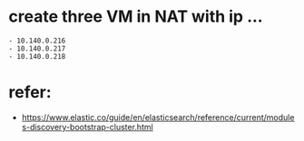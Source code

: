 # create three VM in NAT with ip ...
```
- 10.140.0.216
- 10.140.0.217
- 10.140.0.218
```

# refer:
- https://www.elastic.co/guide/en/elasticsearch/reference/current/modules-discovery-bootstrap-cluster.html